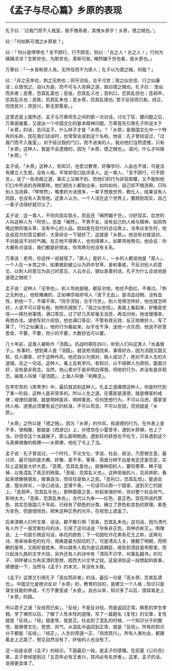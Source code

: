 # 《孟子与尽心篇》乡原的表现

------

孔子曰：‘过我门而不入我室，我不憾焉者，其惟乡原乎！乡原，德之贼也。’」

曰：「何如斯可谓之乡原矣？」

曰：「‘何以是嘐嘐也？言不顾行，行不顾言，则曰：「古之人！古之人！」行何为踽踽凉凉？生斯世也，为斯世也，善斯可矣。’阉然媚于世也者，是乡原也。」

万章曰：「一乡皆称原人焉，无所往而不为原人；孔子以为德之贼，何哉？」

曰：「非之无举也，刺之无刺也；同乎流俗，合乎污世；居之似忠信，行之似廉洁；众皆悦之，自以为是，而不可与入尧舜之道，故曰德之贼也。孔子曰：‘恶似而非者；恶莠，恐其乱苗也；恶佞，恐其乱义也；恶利口，恐其乱信也；恶郑声，恐其乱乐也；恶紫，恐其乱朱也；恶乡原，恐其乱德也。’君子反经而已矣。经正，则庶民兴；庶民兴，斯无邪慝矣。」

这里还是上面所述，孟子与万章师生之间的那一次对话，讨论了狂、獧问题之后，万章紧接着，又提出一个中国文化的基本精神问题。万章首先引用孔子所说关于「乡原」的话，去问孟子，什么样子才是「乡原」？「乡原」是我国文化中一个特有的名称，现在我们谈话时，也常常会说到这个名称。他说：孔子曾经说过，「过我门而不入我室」，对于经过我的门口，而不进来的人，我对他们当然遗憾，只有「乡原」这种人，我是不会遗憾的，因为「乡原，德之贼也」。请问，什么才叫做「乡原」？

孟子说，「乡原」这种人，有知识，也受过教育，好像学问、人品也不错，可是没有建立人生观，没有人格，平常却信口批评圣人。这一类人，「言不顾行，行不顾言」，说了一些尧舜之道，事实上又做不到，而他们的行为非狂即獧，又不能和他们口中所说的尧舜那样。他们把古人都抬出来，如何如何，自己却不做尧舜，只叫别人当尧舜，「嘐嘐然」，嘴里的大话很多，一辈子想救世界，教化人，结果没有人同路，也没有人真信他。这类人认为，一个人活在这个世界上，要顾到现实，自己一辈子活得好就可以了。

孟子说：这一类人，不但向现实低头，而且还「阉然媚于世」，讨好现实。后世的人叫这种人为「阿世」，态度「阉然」，不男不女，没有自己的人格与精神，如风吹两边倒的墙头草，没有中心的人品。假如是在现代的会议席上，当争议发生时，他会说双方的意见都好，大家综合一下就好了。这就是「乡原」。他没有对就说对，不对就说不对的气魄。反正他不得罪人，也怕得罪人，如果骂他两句，他会说：你大概有点误会，我们都是好朋友，你骂两句也没有关系。

万章说：老师，你这样一说就怪了，「原人」是好人，一乡的人都说他是「原人」，一个人在一乡党之中，如果做到被公认为药中甘草，是和事佬，不反对别人的意见，以别人的意见为自己的意见，人云亦云，貌似良善的话，孔子为什么会说他是道德之贼呢？

孟子说：这种人「无举也」，别人骂他是贼，都反对他，他也不脸红，不难过。「刺之无刺也」，他软瘫瘫的，正如禅宗祖师骂人「皮下无血」，是凉血动物，没有血性，刺他一下，不痛不痒。「同乎流俗，合乎污世」，别人觉得怎样好，他也就怎样好。人说不可以穿长袍，他明天就脱了。「居之似忠信」，表面上看起来，好像是忠信——拜托他事情，满口答应，过了好几天却毫无消息，再去问他，他说慢慢来，再想办法。请他写封介绍信，他也满口答应，不管有效无效，反正他做好人，写了算了。「行之似廉洁」，他的行为看起来，似乎也干净，送他一点东西，他说不好意思收，不要，不要，但小的不要，大数目也可以要。

几十年前，这类人被称作「汤圆」。抗战时期在四川，听到人们叫这类人「水晶猴子」。有事时，想到某人是「汤圆」，就说把汤圆找来，事情好办，因为汤圆又圆又软，任人挪拿，对于这种作风，他还自以为很对，做人成功了，绝对不讲人生的大道理。总之一句话，这种人，看上去有学问，有知识，以不得罪人为原则，面面讨好，没有是非观念。当然，他心里对于是非明白得很，但他的行为，并没有是非观念。闽南人叫做「搓汤圆」，上海人叫做「和稀泥」。

在李宗吾的《厚黑学》中，最后就说到这种人。孔孟之道痛恨这种人，但是时代到了某一阶段，这种人是非常多的。所以人生之道，在儒家是道德，就是佛家的戒律；戒律的道理，就是明辨是非，明辨善恶，任何思想行为，不可以马虎。儒家坚持人格、道德必须要有自己的标准，不可以苟且，不可以忽视，否则就是「乡原」。

「乡原」之所以是「德之贼」，因为「乡原」的作风，和道德的行为，在外表上差不多，很相像，那就是《西游记》上，孙悟空在小雷音寺，遇到乡原佛，也上了当。孙悟空这个水晶猴子，那么聪明剔透，遇到任何妖怪也不吃亏，只有遇到这个与真佛很像的假佛——乡原佛，他吃了亏上了当。

孟子说：孔子曾说过，一个时代，不论文化、学说、社会、政治，乃至做生意，最讨厌、最可怕的是大概、好像、差不多，等等，简直分辨不出是肯定还是否定，实际上这就是大奸大恶。「恶莠，恐其乱苗也」，就像种田的人，要将莠草、稗子拔掉，以免混乱了真正的秧苗。「恶佞，恐其乱义也」，这种恶佞的人，见风转舵，看起来很像够朋友，做事适当，而往往是助人之恶。「恶利口，恐其乱信」，能说会道，擅长辩论，一张口说话，歪理千条，一句话可以把一个国家，送到灭亡的路上。「恶郑声，恐其乱乐也」，那种靡靡之音，听起来很好听，但对整个社会风气，影响太大。「恶紫，恐其乱朱也」，古代认为朱——红色，是正色。现在所说的原色，其实在我国几千年前，已经有了颜色的分类，确立了原色和变色的原理。紫色为变色，但是很悦目，把朱这种正色的光华，在视觉上遮盖了。

后来清朝人们作文章、说话，都不敢引用「恶紫，恐其乱朱也」这句话，因为清代有人作了一首赏紫牡丹的诗，引用了这句话说「夺朱非正色，异种亦称王」。照理说，上一句是引用这句话，咏花的颜色；下一句因牡丹花素有花王之称，这两句诗，用来咏紫色的牡丹，用典是最为贴切的了。可是清兵入关，推翻了明朝，而明朝的皇帝，又刚好是姓朱，所以就有人指为是讥讽朝廷，报告到清廷皇帝那里，而兴起诛九族的文字大狱。另外还有人的诗中有「清风不识字，何事乱翻书」的句子，同样被认为有反清的思想，因而大兴文字之狱。这是讲到这一段想起的故事，顺便提一下，当然与《孟子》的本文，并没有关联。

《孟子》这里又引用孔子「恶似而非者」的话，最后一句是「恶乡原，恐其乱德也」。中国文化是绝对反对「乡原」的，教育的目的，是建立一个人格；知识只是谋生技能的养成，千万不要变成「乡原」。自古以来，知识多了以后，很容易走上「乡原」的路。

所以君子之道「反经而已矣」，「反经」不是反对经，而是返回正常。韩愈的学生李翱，学了禅宗以后，了解了人性本性的道理，写了一篇题名《复性》的文章，复性就是「反经」。「经」就是常，就是正。社会到了混乱的时候，一个知识分子的醒悟，能够使文化、思想、风气，从混乱中返回到正常，就是「反经」。所有的知识分子都能「反经」，「经正」，人生的常道一正，「则庶民兴」，所有人类社会，都跟着走上正路了，邪见自然没有了，奸佞的人也没有了。

这一段是全部《孟子》的结论。下面最后一段，是孟子的感慨。在前面《公孙丑》章，孟子曾经提到过「五百年必有王者兴，其间必有名世者」，这里，孟子的话，说得更具体了。

